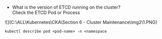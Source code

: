 * What is the version of ETCD running on the cluster?</br>
  Check the ETCD Pod or Process

![](C:\ALL\Kubernetes\CKA\Section 6 - Cluster Maintenance\img2\1.PNG)

`kubectl describe pod <pod-name> -n <namespace`

